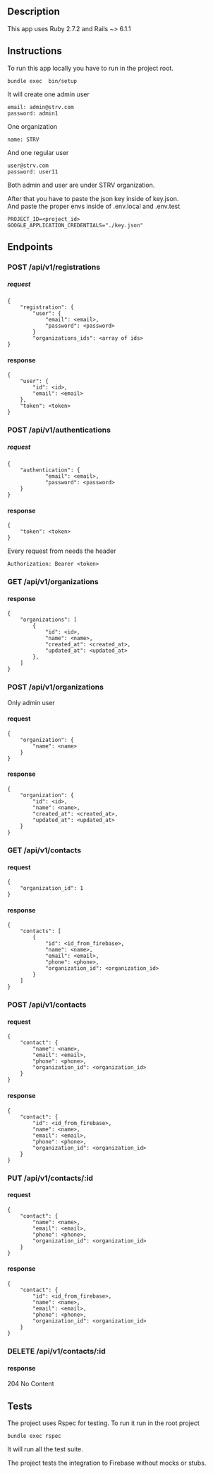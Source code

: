## Description

This app uses Ruby 2.7.2 and Rails ~> 6.1.1

## Instructions

To run this app locally you have to run in the project root.

`bundle exec  bin/setup`

It will create one admin user

`email: admin@strv.com`  
`password: admin1`

One organization

`name: STRV`

And one regular user

`user@strv.com`  
`password: user11`

Both admin and user are under STRV organization.

After that you have to paste the json key inside of key.json.  
And paste the proper envs inside of .env.local and .env.test

`PROJECT_ID=<project_id>`  
`GOOGLE_APPLICATION_CREDENTIALS="./key.json"`

## Endpoints

### POST /api/v1/registrations
##### request
```
{
    "registration": {
        "user": {
            "email": <email>,
            "password": <password>
        }
        "organizations_ids": <array of ids>
}
```
#### response
```
{
    "user": {
        "id": <id>,
        "email": <email>
    },
    "token": <token>
}
```

### POST /api/v1/authentications
##### request
```
{
    "authentication": {
            "email": <email>,
            "password": <password>
    }
}
```
#### response
```
{
    "token": <token>
}
```

Every request from needs the header

`Authorization: Bearer <token> `

### GET /api/v1/organizations
#### response
```
{
    "organizations": [
        {
            "id": <id>,
            "name": <name>,
            "created_at": <created_at>,
            "updated_at": <updated_at>
        },
    ]
}
```

### POST /api/v1/organizations
Only admin user
#### request
```
{
    "organization": {
        "name": <name>
    }
}
```
#### response
```
{
    "organization": {
        "id": <id>,
        "name": <name>,
        "created_at": <created_at>,
        "updated_at": <updated_at>
    }
}
```

### GET /api/v1/contacts
#### request
```
{
    "organization_id": 1
}
```
#### response
```
{
    "contacts": [
        {
            "id": <id_from_firebase>,
            "name": <name>,
            "email": <email>,
            "phone": <phone>,
            "organization_id": <organization_id> 
        }
    ]
}
```

### POST /api/v1/contacts
#### request
```
{
    "contact": {
        "name": <name>,
        "email": <email>,
        "phone": <phone>,
        "organization_id": <organization_id>
    }
}
```
#### response
```
{
    "contact": {
        "id": <id_from_firebase>,
        "name": <name>,
        "email": <email>,
        "phone": <phone>,
        "organization_id": <organization_id>
    }
}
```

### PUT /api/v1/contacts/:id
#### request
```
{
    "contact": {
        "name": <name>,
        "email": <email>,
        "phone": <phone>,
        "organization_id": <organization_id>
    }
}
```
#### response
```
{
    "contact": {
        "id": <id_from_firebase>,
        "name": <name>,
        "email": <email>,
        "phone": <phone>,
        "organization_id": <organization_id>
    }
}
```

### DELETE /api/v1/contacts/:id
#### response
204 No Content

## Tests

The project uses Rspec for testing. To run it run in the root project

`bundle exec rspec`

It will run all the test suite.

The project tests the integration to Firebase without mocks or stubs.